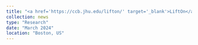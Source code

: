 ```yaml
---
title: "<a href='https://ccb.jhu.edu/lifton/' target='_blank'>LiftOn</a>, my new genome lift-over tool, is selected as a talk at <a href='https://recomb-seq.github.io/' target='_blank'>RECOMB-Seq 2024</a>. Friends, see you in Boston, MA – preprint coming soon!"
collection: news
type: "Research"
date: "March 2024"
location: "Boston, US"
---
```

